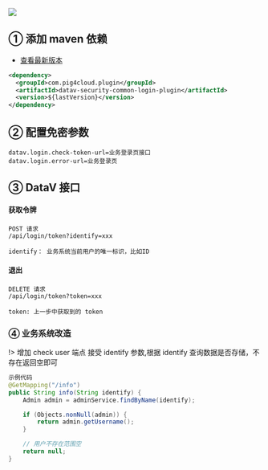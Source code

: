 ![](https://minio.pigx.vip/oss/1657001481.jpg)

## ① 添加 maven 依赖

- [查看最新版本](https://repo1.maven.org/maven2/com/pig4cloud/plugin/datav-security-common-login-plugin/)

```xml
<dependency>
  <groupId>com.pig4cloud.plugin</groupId>
  <artifactId>datav-security-common-login-plugin</artifactId>
  <version>${lastVersion}</version>
</dependency>
```

## ② 配置免密参数

```
datav.login.check-token-url=业务登录页接口
datav.login.error-url=业务登录页
```

## ③ DataV 接口

#### 获取令牌

```shell
POST 请求
/api/login/token?identify=xxx

identify： 业务系统当前用户的唯一标识，比如ID
```

#### 退出

```shell
DELETE 请求
/api/login/token?token=xxx

token: 上一步中获取到的 token
```

### ④ 业务系统改造

!> 增加 check user 端点 接受 identify 参数,根据 identify 查询数据是否存储，不存在返回空即可

```java
示例代码
@GetMapping("/info")
public String info(String identify) {
    Admin admin = adminService.findByName(identify);

    if (Objects.nonNull(admin)) {
        return admin.getUsername();
    }

    // 用户不存在范围空
    return null;
}
```

